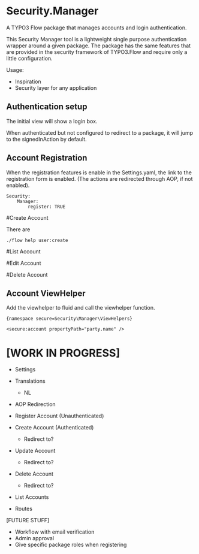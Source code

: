 Security.Manager
================

A TYPO3 Flow package that manages accounts and login authentication.

This Security Manager tool is a lightweight single purpose authentication wrapper around a given package.
The package has the same features that are provided in the security framework of TYPO3.Flow and require only a little
configuration.

Usage:
- Inspiration
- Security layer for any application

Authentication setup
--------------------

The initial view will show a login box.

When authenticated but not configured to redirect to a package, it will jump to the signedInAction by default.

Account Registration
--------------------

When the registration features is enable in the Settings.yaml, the link to the registration form is enabled.
(The actions are redirected through AOP, if not enabled).

	Security:
		Manager:
			register: TRUE

#Create Account

There are

	./flow help user:create

#List Account

#Edit Account

#Delete Account


Account ViewHelper
------------------

Add the viewhelper to fluid and call the viewhelper function.

	{namespace secure=Security\Manager\ViewHelpers}

	<secure:account propertyPath="party.name" />

[WORK IN PROGRESS]
==================

- Settings
- Translations
	- NL
- AOP Redirection
- Register Account (Unauthenticated)

- Create Account (Authenticated)
	- Redirect to?
- Update Account
	- Redirect to?
- Delete Account
	- Redirect to?
- List Accounts
- Routes

[FUTURE STUFF]

- Workflow with email verification
- Admin approval
- Give specific package roles when registering